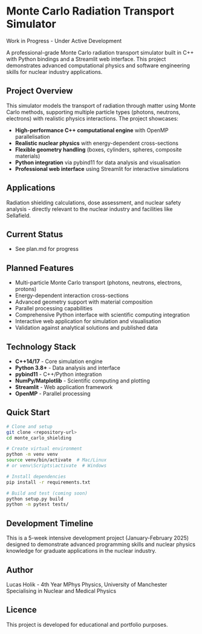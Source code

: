 # Monte Carlo Radiation Transport Simulator

Work in Progress - Under Active Development

A professional-grade Monte Carlo radiation transport simulator built in C++ with Python bindings and a Streamlit web interface. This project demonstrates advanced computational physics and software engineering skills for nuclear industry applications.

## Project Overview

This simulator models the transport of radiation through matter using Monte Carlo methods, supporting multiple particle types (photons, neutrons, electrons) with realistic physics interactions. The project showcases:

- **High-performance C++ computational engine** with OpenMP parallelisation
- **Realistic nuclear physics** with energy-dependent cross-sections
- **Flexible geometry handling** (boxes, cylinders, spheres, composite materials)
- **Python integration** via pybind11 for data analysis and visualisation
- **Professional web interface** using Streamlit for interactive simulations

## Applications

Radiation shielding calculations, dose assessment, and nuclear safety analysis - directly relevant to the nuclear industry and facilities like Sellafield.

## Current Status

- See plan.md for progress

## Planned Features

- Multi-particle Monte Carlo transport (photons, neutrons, electrons, protons)
- Energy-dependent interaction cross-sections
- Advanced geometry support with material composition
- Parallel processing capabilities
- Comprehensive Python interface with scientific computing integration
- Interactive web application for simulation and visualisation
- Validation against analytical solutions and published data

## Technology Stack

- **C++14/17** - Core simulation engine
- **Python 3.8+** - Data analysis and interface
- **pybind11** - C++/Python integration
- **NumPy/Matplotlib** - Scientific computing and plotting
- **Streamlit** - Web application framework
- **OpenMP** - Parallel processing

## Quick Start

```bash
# Clone and setup
git clone <repository-url>
cd monte_carlo_shielding

# Create virtual environment
python -m venv venv
source venv/bin/activate  # Mac/Linux
# or venv\Scripts\activate  # Windows

# Install dependencies
pip install -r requirements.txt

# Build and test (coming soon)
python setup.py build
python -m pytest tests/
```

## Development Timeline

This is a 5-week intensive development project (January-February 2025) designed to demonstrate advanced programming skills and nuclear physics knowledge for graduate applications in the nuclear industry.

## Author

Lucas Holik - 4th Year MPhys Physics, University of Manchester  
Specialising in Nuclear and Medical Physics

## Licence

This project is developed for educational and portfolio purposes.
